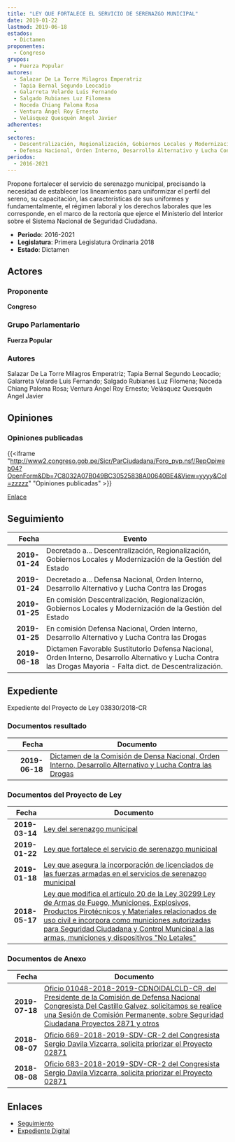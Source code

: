 ```yaml
---
title: "LEY QUE FORTALECE EL SERVICIO DE SERENAZGO MUNICIPAL"
date: 2019-01-22
lastmod: 2019-06-18
estados: 
  - Dictamen
proponentes: 
  - Congreso
grupos: 
  - Fuerza Popular
autores: 
  - Salazar De La Torre Milagros Emperatriz
  - Tapia Bernal Segundo Leocadio
  - Galarreta Velarde Luis Fernando
  - Salgado Rubianes Luz Filomena
  - Noceda Chiang Paloma Rosa
  - Ventura Ángel Roy Ernesto
  - Velásquez Quesquén Angel Javier
adherentes: 
  - 
sectores: 
  - Descentralización, Regionalización, Gobiernos Locales y Modernización de la Gestión del Estado
  - Defensa Nacional, Orden Interno, Desarrollo Alternativo y Lucha Contra las Drogas
periodos: 
  - 2016-2021
---
```


Propone fortalecer el servicio de serenazgo municipal, precisando la necesidad de establecer los lineamientos para uniformizar el perfil del sereno, su capacitación, las características de sus uniformes y fundamentalmente, el régimen laboral y los derechos laborales que les corresponde, en el marco de la rectoría que ejerce el Ministerio del Interior sobre el Sistema Nacional de Seguridad Ciudadana.

- **Periodo**: 2016-2021
- **Legislatura**: Primera Legislatura Ordinaria 2018
- **Estado**: Dictamen

## Actores

### Proponente

**Congreso**

### Grupo Parlamentario

**Fuerza Popular**

### Autores

Salazar De La Torre Milagros Emperatriz; Tapia Bernal Segundo Leocadio; Galarreta Velarde Luis Fernando; Salgado Rubianes Luz Filomena; Noceda Chiang Paloma Rosa; Ventura Ángel Roy Ernesto; Velásquez Quesquén Angel Javier


## Opiniones

### Opiniones publicadas

{{<iframe "http://www2.congreso.gob.pe/Sicr/ParCiudadana/Foro_pvp.nsf/RepOpiweb04?OpenForm&Db=7C8032A07B049BC30525838A00640BE4&View=yyyy&Col=zzzzz" "Opiniones publicadas" >}}

[Enlace](http://www2.congreso.gob.pe/Sicr/ParCiudadana/Foro_pvp.nsf/RepOpiweb04?OpenForm&Db=7C8032A07B049BC30525838A00640BE4&View=yyyy&Col=zzzzz)

## Seguimiento

| Fecha | Evento |
|------:|--------|
| **2019-01-24** | Decretado a... Descentralización, Regionalización, Gobiernos Locales y Modernización de la Gestión del Estado|
| **2019-01-24** | Decretado a... Defensa Nacional, Orden Interno, Desarrollo Alternativo y Lucha Contra las Drogas|
| **2019-01-25** | En comisión Descentralización, Regionalización, Gobiernos Locales y Modernización de la Gestión del Estado|
| **2019-01-25** | En comisión Defensa Nacional, Orden Interno, Desarrollo Alternativo y Lucha Contra las Drogas|
| **2019-06-18** | Dictamen Favorable Sustitutorio Defensa Nacional, Orden Interno, Desarrollo Alternativo y Lucha Contra las Drogas Mayoria - Falta dict. de Descentralización.|


## Expediente

Expediente del Proyecto de Ley 03830/2018-CR


### Documentos resultado

| Fecha | Documento |
|------:|--------|
| **2019-06-18** | [Dictamen de la Comisión de Densa Nacional, Orden Interno, Desarrollo Alternativo y Lucha Contra las Drogas](http://www.leyes.congreso.gob.pe/Documentos/2016_2021/Dictamenes/Proyectos_de_Ley/02871DC07MAY20190618.pdf) |

### Documentos del Proyecto de Ley

| Fecha | Documento |
|------:|--------|
| **2019-03-14** | [Ley del serenazgo municipal](http://www.leyes.congreso.gob.pe/Documentos/2016_2021/Proyectos_de_Ley_y_de_Resoluciones_Legislativas/PL0403620190314..pdf) |
| **2019-01-22** | [Ley que fortalece el servicio de serenazgo municipal](http://www.leyes.congreso.gob.pe/Documentos/2016_2021/Proyectos_de_Ley_y_de_Resoluciones_Legislativas/PL0383020190122..pdf) |
| **2019-01-18** | [Ley que asegura la incorporación de licenciados de las fuerzas armadas en el servicios de serenazgo municipal](http://www.leyes.congreso.gob.pe/Documentos/2016_2021/Proyectos_de_Ley_y_de_Resoluciones_Legislativas/PL0381520190118.pdf) |
| **2018-05-17** | [Ley que modifica el artículo 20 de la Ley 30299 Ley de Armas de Fuego, Municiones, Explosivos, Productos Pirotécnicos y Materiales relacionados de uso civil e incorpora como municiones autorizadas para Seguridad Ciudadana y Control Municipal a las armas, municiones y dispositivos "No Letales"](http://www.leyes.congreso.gob.pe/Documentos/2016_2021/Proyectos_de_Ley_y_de_Resoluciones_Legislativas/PL0287120180517.pdf) |

### Documentos de Anexo

| Fecha | Documento |
|------:|--------|
| **2019-07-18** | [Oficio 01048-2018-2019-CDNOIDALCLD-CR, del Presidente de la Comisión de Defensa Nacional Congresista Del Castillo Galvez, solicitamos se realice una Sesión de Comisión Permanente, sobre Seguridad Ciudadana Proyectos 2871 y otros](http://www.leyes.congreso.gob.pe/Documentos/2016_2021/Oficios/Comisiones_Ordinarias/OFICIO-01048-2018-2019-CDNOIDALCLD-CR.pdf) |
| **2018-08-07** | [Oficio 669-2018-2019-SDV-CR-2 del Congresista Sergio Davila Vizcarra, solicita priorizar el Proyecto 02871](http://www.leyes.congreso.gob.pe/Documentos/2016_2021/Oficios/Congresistas/OFICIO-669-2018-2019-SDV-CR-2.pdf) |
| **2018-08-08** | [Oficio 683-2018-2019-SDV-CR-2 del Congresista Sergio Davila Vizcarra, solicita priorizar el Proyecto 02871](http://www.leyes.congreso.gob.pe/Documentos/2016_2021/Oficios/Congresistas/OFICIO-683-2018-2019-SDV-CR-2.pdf) |

## Enlaces 

- [Seguimiento](http://www2.congreso.gob.pehttp://www2.congreso.gob.pe/Sicr/TraDocEstProc/CLProLey2016.nsf/f7fff46988ca05b1052578e100829cc7/d79909120d4e0d040525838a00699d53?OpenDocument)
- [Expediente Digital](http://www2.congreso.gob.pehttp://www2.congreso.gob.pe/Sicr/TraDocEstProc/CLProLey2016.nsf/f7fff46988ca05b1052578e100829cc7/d79909120d4e0d040525838a00699d53?OpenDocument&Click=05257FB7005EB655.eb71d0cf91d8294e05256cdf006b5706/$Body/0.1C6C)
